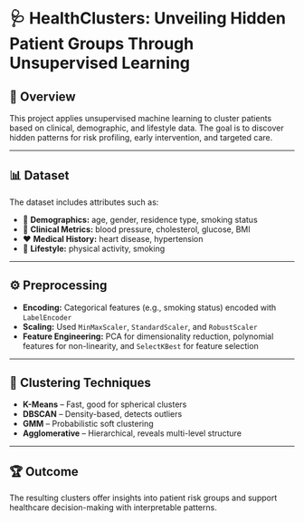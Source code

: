 # 🩺 HealthClusters: Unveiling Hidden Patient Groups Through Unsupervised Learning

## 📖 Overview
This project applies unsupervised machine learning to cluster patients based on clinical, demographic, and lifestyle data. The goal is to discover hidden patterns for risk profiling, early intervention, and targeted care.

---

## 📊 Dataset
The dataset includes attributes such as:

- 👥 **Demographics:** age, gender, residence type, smoking status  
- 🧪 **Clinical Metrics:** blood pressure, cholesterol, glucose, BMI  
- ❤️ **Medical History:** heart disease, hypertension  
- 🏃 **Lifestyle:** physical activity, smoking  

---

## ⚙️ Preprocessing
- **Encoding:** Categorical features (e.g., smoking status) encoded with `LabelEncoder`  
- **Scaling:** Used `MinMaxScaler`, `StandardScaler`, and `RobustScaler`  
- **Feature Engineering:** PCA for dimensionality reduction, polynomial features for non-linearity, and `SelectKBest` for feature selection  

---

## 🤖 Clustering Techniques
- **K-Means** – Fast, good for spherical clusters  
- **DBSCAN** – Density-based, detects outliers  
- **GMM** – Probabilistic soft clustering  
- **Agglomerative** – Hierarchical, reveals multi-level structure  

---

## 🏆 Outcome
The resulting clusters offer insights into patient risk groups and support healthcare decision-making with interpretable patterns.
